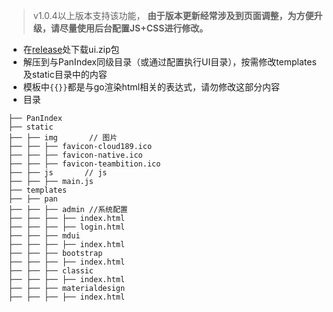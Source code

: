> v1.0.4以上版本支持该功能， **由于版本更新经常涉及到页面调整，为方便升级，请尽量使用后台配置JS+CSS进行修改。**
- 在[release](https://github.com/libsgh/PanIndex/releases "release")处下载ui.zip包
- 解压到与PanIndex同级目录（或通过配置执行UI目录），按需修改templates及static目录中的内容
- 模板中`{{}}`都是与go渲染html相关的表达式，请勿修改这部分内容
- 目录
```
├── PanIndex
├── static
├── ├── img       // 图片
├── ├── ├── favicon-cloud189.ico
├── ├── ├── favicon-native.ico
├── ├── ├── favicon-teambition.ico
├── ├── js       // js
├── ├── ├── main.js
├── templates
├── ├── pan
├── ├── ├── admin //系统配置
├── ├── ├── ├── index.html
├── ├── ├── ├── login.html
├── ├── ├── mdui
├── ├── ├── ├── index.html
├── ├── ├── bootstrap
├── ├── ├── ├── index.html
├── ├── ├── classic
├── ├── ├── ├── index.html
├── ├── ├── materialdesign
├── ├── ├── ├── index.html
```